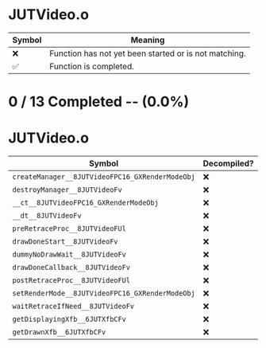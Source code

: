 # JUTVideo.o
| Symbol | Meaning 
| ------------- | ------------- 
| :x: | Function has not yet been started or is not matching. 
| :white_check_mark: | Function is completed. 


# 0 / 13 Completed -- (0.0%)
# JUTVideo.o
| Symbol | Decompiled? |
| ------------- | ------------- |
| `createManager__8JUTVideoFPC16_GXRenderModeObj` | :x: |
| `destroyManager__8JUTVideoFv` | :x: |
| `__ct__8JUTVideoFPC16_GXRenderModeObj` | :x: |
| `__dt__8JUTVideoFv` | :x: |
| `preRetraceProc__8JUTVideoFUl` | :x: |
| `drawDoneStart__8JUTVideoFv` | :x: |
| `dummyNoDrawWait__8JUTVideoFv` | :x: |
| `drawDoneCallback__8JUTVideoFv` | :x: |
| `postRetraceProc__8JUTVideoFUl` | :x: |
| `setRenderMode__8JUTVideoFPC16_GXRenderModeObj` | :x: |
| `waitRetraceIfNeed__8JUTVideoFv` | :x: |
| `getDisplayingXfb__6JUTXfbCFv` | :x: |
| `getDrawnXfb__6JUTXfbCFv` | :x: |
